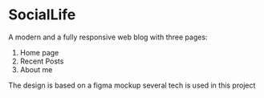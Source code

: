 # SocialLife
A modern and a fully responsive web blog with three pages:

1. Home page
2. Recent Posts
3. About me

The design is based on a figma mockup
several tech is used in this project




